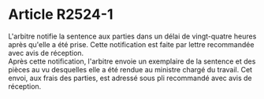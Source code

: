 # Article R2524-1

  
L'arbitre notifie la sentence aux parties dans un délai de vingt-quatre heures après qu'elle a été prise. Cette notification est faite par lettre recommandée avec avis de réception.   
Après cette notification, l'arbitre envoie un exemplaire de la sentence et des pièces au vu desquelles elle a été rendue au ministre chargé du travail. Cet envoi, aux frais des parties, est adressé sous pli recommandé avec avis de réception.